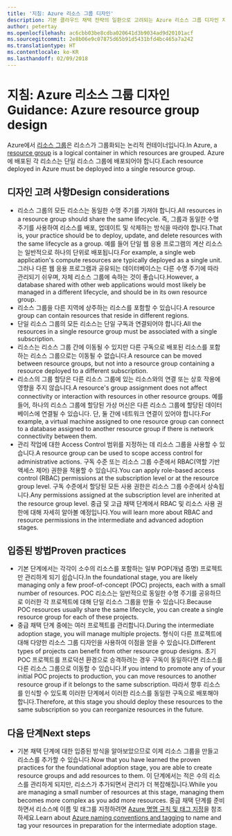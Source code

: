 ```yaml
---
title: '지침: Azure 리소스 그룹 디자인'
description: 기본 클라우드 채택 전략의 일환으로 고려되는 Azure 리소스 그룹 디자인 지침
author: petertay
ms.openlocfilehash: ac6cbb03be8cdba020641d3b9034ad9d20101acf
ms.sourcegitcommit: 2e8b06e9c07875d65b91d5431bfd4bc465a7a242
ms.translationtype: HT
ms.contentlocale: ko-KR
ms.lasthandoff: 02/09/2018
---
```

# <a name="guidance-azure-resource-group-design"></a><span data-ttu-id="81647-103">지침: Azure 리소스 그룹 디자인</span><span class="sxs-lookup"><span data-stu-id="81647-103">Guidance: Azure resource group design</span></span>

<span data-ttu-id="81647-104">Azure에서 [리소스 그룹](https://docs.microsoft.com/azure/azure-resource-manager/resource-group-overview#resource-groups)은 리소스가 그룹화되는 논리적 컨테이너입니다.</span><span class="sxs-lookup"><span data-stu-id="81647-104">In Azure, a [resource group](https://docs.microsoft.com/azure/azure-resource-manager/resource-group-overview#resource-groups) is a logical container in which resources are grouped.</span></span> <span data-ttu-id="81647-105">Azure에 배포된 각 리소스는 단일 리소스 그룹에 배포되어야 합니다.</span><span class="sxs-lookup"><span data-stu-id="81647-105">Each resource deployed in Azure must be deployed into a single resource group.</span></span>

## <a name="design-considerations"></a><span data-ttu-id="81647-106">디자인 고려 사항</span><span class="sxs-lookup"><span data-stu-id="81647-106">Design considerations</span></span>

- <span data-ttu-id="81647-107">리소스 그룹의 모든 리소스는 동일한 수명 주기를 가져야 합니다.</span><span class="sxs-lookup"><span data-stu-id="81647-107">All resources in a resource group should share the same lifecycle.</span></span> <span data-ttu-id="81647-108">즉, 그룹과 동일한 수명 주기를 사용하여 리소스를 배포, 업데이트 및 삭제하는 방식을 따라야 합니다.</span><span class="sxs-lookup"><span data-stu-id="81647-108">That is, your practice should be to deploy, update, and delete resources with the same lifecycle as a group.</span></span> <span data-ttu-id="81647-109">예를 들어 단일 웹 응용 프로그램의 계산 리소스는 일반적으로 하나의 단위로 배포됩니다.</span><span class="sxs-lookup"><span data-stu-id="81647-109">For example, a single web application's compute resources are typically deployed as a single unit.</span></span> <span data-ttu-id="81647-110">그러나 다른 웹 응용 프로그램과 공유되는 데이터베이스는 다른 수명 주기에 따라 관리되기 쉬우며, 자체 리소스 그룹에 속하는 것이 좋습니다.</span><span class="sxs-lookup"><span data-stu-id="81647-110">However, a database shared with other web applications would most likely be managed in a different lifecycle, and should be in its own resource group.</span></span>
- <span data-ttu-id="81647-111">리소스 그룹을 다른 지역에 상주하는 리소스를 포함할 수 있습니다.</span><span class="sxs-lookup"><span data-stu-id="81647-111">A resource group can contain resources that reside in different regions.</span></span>
- <span data-ttu-id="81647-112">단일 리소스 그룹의 모든 리소스는 단일 구독과 연결되어야 합니다.</span><span class="sxs-lookup"><span data-stu-id="81647-112">All the resources in a single resource group must be associated with a single subscription.</span></span> 
- <span data-ttu-id="81647-113">리소스는 리소스 그룹 간에 이동될 수 있지만 다른 구독으로 배포된 리소스를 포함하는 리소스 그룹으로는 이동될 수 없습니다.</span><span class="sxs-lookup"><span data-stu-id="81647-113">A resource can be moved between resource groups, but not into a resource group containing a resource deployed to a different subscription.</span></span>
- <span data-ttu-id="81647-114">리소스의 그룹 할당은 다른 리소스 그룹에 있는 리소스와의 연결 또는 상호 작용에 영향을 주지 않습니다.</span><span class="sxs-lookup"><span data-stu-id="81647-114">A resource's group assignment does not affect connectivity or interaction with resources in other resource groups.</span></span> <span data-ttu-id="81647-115">예를 들어, 하나의 리소스 그룹에 할당된 가상 머신은 다른 리소스 그룹에 할당된 데이터베이스에 연결될 수 있습니다. 단, 둘 간에 네트워크 연결이 있어야 합니다.</span><span class="sxs-lookup"><span data-stu-id="81647-115">For example, a virtual machine assigned to one resource group can connect to a database assigned to another resource group if there is network connectivity between them.</span></span>
- <span data-ttu-id="81647-116">관리 작업에 대한 Access Control 범위를 지정하는 데 리소스 그룹을 사용할 수 있습니다.</span><span class="sxs-lookup"><span data-stu-id="81647-116">A resource group can be used to scope access control for administrative actions.</span></span> <span data-ttu-id="81647-117">구독 수준 또는 리소스 그룹 수준에서 RBAC(역할 기반 액세스 제어) 권한을 적용할 수 있습니다.</span><span class="sxs-lookup"><span data-stu-id="81647-117">You can apply role-based access control (RBAC) permissions at the subscription level or at the resource group level.</span></span> <span data-ttu-id="81647-118">구독 수준에서 할당된 모든 사용 권한은 리소스 그룹 수준에서 상속됩니다.</span><span class="sxs-lookup"><span data-stu-id="81647-118">Any permissions assigned at the subscription level are inherited at the resource group level.</span></span> <span data-ttu-id="81647-119">중급 및 고급 채택 단계에서 RBAC 및 리소스 사용 권한에 대해 자세히 알아볼 예정입니다.</span><span class="sxs-lookup"><span data-stu-id="81647-119">You will learn more about RBAC and resource permissions in the intermediate and advanced adoption stages.</span></span>

## <a name="proven-practices"></a><span data-ttu-id="81647-120">입증된 방법</span><span class="sxs-lookup"><span data-stu-id="81647-120">Proven practices</span></span>

- <span data-ttu-id="81647-121">기본 단계에서는 각각이 소수의 리소스를 포함하는 일부 POP(개념 증명) 프로젝트만 관리하게 되기 쉽습니다.</span><span class="sxs-lookup"><span data-stu-id="81647-121">In the foundational stage, you are likely managing only a few proof-of-concept (POC) projects, each with a small number of resources.</span></span> <span data-ttu-id="81647-122">POC 리소스는 일반적으로 동일한 수명 주기를 공유하므로 이러한 각 프로젝트에 대해 단일 리소스 그룹을 만들 수 있습니다.</span><span class="sxs-lookup"><span data-stu-id="81647-122">Because POC resources usually share the same lifecycle, you can create a single resource group for each of these projects.</span></span>
- <span data-ttu-id="81647-123">중급 채택 단계 중에는 여러 프로젝트를 관리합니다.</span><span class="sxs-lookup"><span data-stu-id="81647-123">During the intermediate adoption stage, you will manage multiple projects.</span></span> <span data-ttu-id="81647-124">형식이 다른 프로젝트에 대해 다양한 리소스 그룹 디자인을 사용하여 이점을 얻을 수 있습니다.</span><span class="sxs-lookup"><span data-stu-id="81647-124">Different types of projects can benefit from other resource group designs.</span></span> <span data-ttu-id="81647-125">초기 POC 프로젝트를 프로덕션 환경으로 승격하려는 경우 구독이 동일하다면 리소스를 다른 리소스 그룹으로 이동할 수 있습니다.</span><span class="sxs-lookup"><span data-stu-id="81647-125">If you intend to promote any of your initial POC projects to production, you can move resources to another resource group if it belongs to the same subscription.</span></span> <span data-ttu-id="81647-126">따라서 향후 리소스를 인식할 수 있도록 이러한 단계에서 이러한 리소스를 동일한 구독으로 배포해야 합니다.</span><span class="sxs-lookup"><span data-stu-id="81647-126">Therefore, at this stage you should deploy these resources to the same subscription so you can reorganize resources in the future.</span></span>

## <a name="next-steps"></a><span data-ttu-id="81647-127">다음 단계</span><span class="sxs-lookup"><span data-stu-id="81647-127">Next steps</span></span>

* <span data-ttu-id="81647-128">기본 채택 단계에 대한 입증된 방식을 알아보았으므로 이제 리소스 그룹을 만들고 리소스를 추가할 수 있습니다.</span><span class="sxs-lookup"><span data-stu-id="81647-128">Now that you have learned the proven practices for the foundational adoption stage, you are able to create resource groups and add resources to them.</span></span> <span data-ttu-id="81647-129">이 단계에서는 적은 수의 리소스를 관리하게 되지만, 리소스가 추가되면서 관리가 더 복잡해집니다.</span><span class="sxs-lookup"><span data-stu-id="81647-129">While you are managing a small number of resources at this stage, managing them becomes more complex as you add more resources.</span></span> <span data-ttu-id="81647-130">중급 채택 단계를 준비하면서 리소스에 이름 및 태그를 지정하려면 [Azure 명명 규칙 및 태그 지정](/azure/architecture/best-practices/naming-conventions?toc=/azure/architecture/cloud-adoption-guide/toc.json)을 참조하세요.</span><span class="sxs-lookup"><span data-stu-id="81647-130">Learn about [Azure naming conventions and tagging](/azure/architecture/best-practices/naming-conventions?toc=/azure/architecture/cloud-adoption-guide/toc.json) to name and tag your resources in preparation for the intermediate adoption stage.</span></span>
